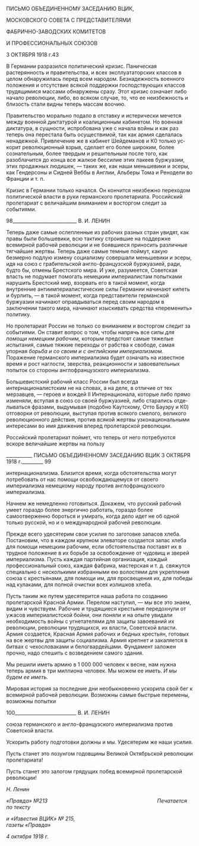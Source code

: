 ПИСЬМО ОБЪЕДИНЕННОМУ ЗАСЕДАНИЮ ВЦИК,

МОСКОВСКОГО СОВЕТА С ПРЕДСТАВИТЕЛЯМИ

ФАБРИЧНО-ЗАВОДСКИХ КОМИТЕТОВ

И ПРОФЕССИОНАЛЬНЫХ СОЮЗОВ

3 ОКТЯБРЯ 1918 г.43

В Германии разразился политический кризис. Паническая растерянность и прави­тельства, и всех эксплуататорских классов в целом обнаружилась перед всем народом. Безнадежность военного положения и отсутствие всякой поддержки господствующих классов трудящимися массами обнаружены сразу. Этот кризис означает либо начало революции, либо, во всяком случае, то, что ее неизбежность и близость стали видны теперь массам воочию.

Правительство морально подало в отставку и истерически мечется между военной диктатурой и коалиционным кабинетом. Но военная диктатура, в сущности, испробо­вана уже с начала войны и как раз теперь она перестала быть осуществимой, так как армия сделалась ненадежной. Привлечение же в кабинет Шейдеманов и К0 только ус­корит революционный взрыв, сделает его более широким, более сознательным, более твердым и решительным после того, как разоблачится до конца все жалкое бессилие этих лакеев буржуазии, этих продажных людишек, — таких же, как наши меньшевики и эсеры, как Гендерсоны и Сидней Веббы в Англии, Альберы Тома и Ренодели во Франции и т. п.

Кризис в Германии только начался. Он кончится неизбежно переходом политиче­ской власти в руки германского пролетариата. Российский пролетариат с величайшим вниманием и восторгом следит за событиями.

  

98___________________________ В. И. ЛЕНИН

Теперь даже самые ослепленные из рабочих разных стран увидят, как правы были большевики, всю тактику строившие на поддержке всемирной рабочей революции и не боявшиеся приносить различные тягчайшие жертвы. Теперь даже самые темные пой­мут, какую безмерно подлую измену социализму совершали меньшевики и эсеры, идя на союз с грабительской англо-французской буржуазией, ради, будто бы, отмены Бре­стского мира. И уже, разумеется, Советская власть не подумает помогать немецким империалистам попытками нарушить Брестский мир, взорвать его в такой момент, ко­гда внутренние антиимпериалистические силы Германии начинают кипеть и бурлить, — в такой момент, когда представители германской буржуазии начинают оправдывать­ся перед своим народом в заключении такого мира, начинают изыскивать средства «пе­ременить» политику.

Но пролетариат России не только со вниманием и восторгом следит за событиями. Он ставит вопрос о том, чтобы напрячь все силы _для помощи немецким рабочим,_ кото­рым предстоят самые тяжелые испытания, самые тяжкие переходы от рабства к свобо­де, самая упорная _борьба и со своим и с английским империализмом._ Поражение гер­манского империализма будет означать на известное время и рост наглости, зверства, реакционности и завоевательных попыток со стороны англофранцузского империализ­ма.

Большевистский рабочий класс России был всегда интернационалистским не на сло­вах, а на деле, в отличие от тех мерзавцев, — героев и вождей II Интернационала, кото­рые либо прямо изменяли, вступая в союз со своей буржуазией, либо старались отде­лываться фразами, выдумывая (подобно Каутскому, Отто Бауэру и К0) отговорки от ре­волюции, выступая против всякого смелого, великого революционного действия, про­тив всякой жертвы узконациональными интересами во имя движения вперед пролетар­ской революции.

Российский пролетариат поймет, что теперь от него потребуются вскоре величайшие жертвы на пользу

  

___________ ПИСЬМО ОБЪЕДИНЕННОМУ ЗАСЕДАНИЮ ВЦИК 3 ОКТЯБРЯ 1918 г._________ 99

интернационализма. Близится время, когда обстоятельства могут потребовать от нас помощи освобождающемуся от своего империализма немецкому народу против англо­французского империализма.

Начнем же немедленно готовиться. Докажем, что русский рабочий умеет гораздо более энергично работать, гораздо более самоотверженно бороться и умирать, когда дело идет не об одной только русской, но и о международной рабочей революции.

Прежде всего удесятерим свои усилия по заготовке запасов хлеба. Постановим, что в каждом крупном элеваторе создается запас хлеба для помощи немецким рабочим, если обстоятельства поставят их в трудное положение в их борьбе за освобождение от чудо­вищ и зверей империализма. Пусть каждая партийная организация, каждый профессио­нальный союз, каждая фабрика, мастерская и т. д. свяжутся специально с несколькими избранными ею волостями для укрепления союза с крестьянами, для помощи им, для просвещения их, для победы над кулаками, для полной очистки всех излишков хлеба.

Пусть таким же путем удесятерится наша работа по созданию пролетарской Красной Армии. Перелом наступил, — мы все это знаем, видим и чувствуем. Рабочие и трудя­щиеся крестьяне передохнули от ужасов империалистской бойни, они поняли и на опы­те увидали необходимость войны с угнетателями для защиты завоеваний их револю­ции, революции трудящихся, их власти, Советской власти. Армия создается, Красная Армия рабочих и бедных крестьян, готовых на все жертвы для защиты социализма. Армия крепнет и закаляется в битвах с чехословаками и белогвардейцами. Фундамент заложен прочно, надо спешить с возведением самого здания.

Мы решили иметь армию в 1 000 000 человек к весне, нам нужна теперь армия в три миллиона человек. Мы можем ее иметь. _И мы будем ее иметь._

Мировая история за последние дни необыкновенно ускорила свой бег к всемирной рабочей революции. Возможны самые быстрые перемены, возможны попытки

  

100__________________________ В. И. ЛЕНИН

союза германского и англо-французского империализма против Советской власти.

Ускорить работу подготовки должны и мы. Удесятерим же наши усилия.

Пусть станет это лозунгом годовщины Великой Октябрьской революции пролета­риата!

Пусть станет это залогом грядущих побед всемирной пролетарской революции!

_Н. Ленин_

_«Правда» №213_                                                                           _Печатается по тексту_

_и «Известия ВЦИК» № 215,                                                                      газеты «Правда»_

_4 октября 1918 г._